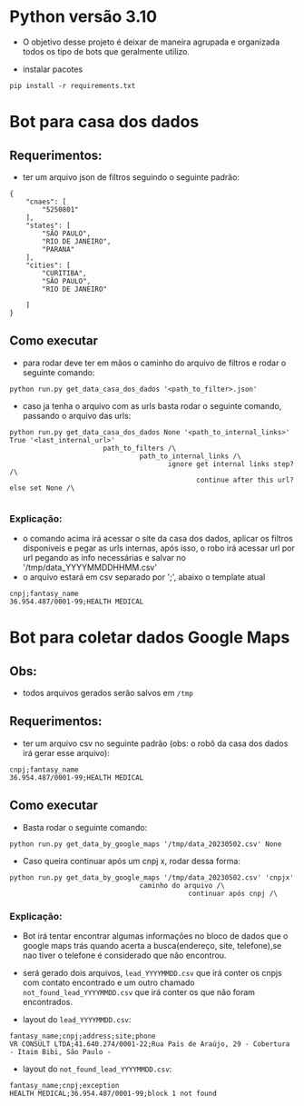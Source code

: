 # Python versão 3.10
- O objetivo desse projeto é deixar de maneira agrupada e organizada todos os tipo de bots que geralmente utilizo.


- instalar pacotes
```
pip install -r requirements.txt
```

# Bot para casa dos dados
## Requerimentos:
- ter um arquivo json de filtros seguindo o seguinte padrão:
```
{
    "cnaes": [
        "5250801"
    ],
    "states": [
        "SÃO PAULO",
        "RIO DE JANEIRO",
        "PARANA"
    ],
    "cities": [
        "CURITIBA",
        "SÃO PAULO",
        "RIO DE JANEIRO"

    ]
}
```

## Como executar
- para rodar deve ter em mãos o caminho do arquivo de filtros e rodar o seguinte comando:
```
python run.py get_data_casa_dos_dados '<path_to_filter>.json'
```
- caso ja tenha o arquivo com as urls basta rodar o seguinte comando, passando o arquivo das urls:
```
python run.py get_data_casa_dos_dados None '<path_to_internal_links>' True '<last_internal_url>'
                       path_to_filters /\
                                path_to_internal_links /\
                                       ignore get internal links step? /\
                                              continue after this url? else set None /\
                                       
```

### Explicação:
- o comando acima irá acessar o site da casa dos dados, aplicar os filtros disponiveis e pegar as urls internas, após isso, o robo irá acessar url por url pegando as info necessárias e salvar no '/tmp/data_YYYYMMDDHHMM.csv'
- o arquivo estará em csv separado por ';', abaixo o template atual
```
cnpj;fantasy_name
36.954.487/0001-99;HEALTH MEDICAL

```

# Bot para coletar dados Google Maps

## Obs:
- todos arquivos gerados serão salvos em `/tmp`
## Requerimentos:
- ter um arquivo csv no seguinte padrão (obs: o robô da casa dos dados irá gerar esse arquivo):
```
cnpj;fantasy_name
36.954.487/0001-99;HEALTH MEDICAL
```
## Como executar
- Basta rodar o seguinte comando:
```
python run.py get_data_by_google_maps '/tmp/data_20230502.csv' None
```
- Caso queira continuar após um cnpj x, rodar dessa forma:
```
python run.py get_data_by_google_maps '/tmp/data_20230502.csv' 'cnpjx'
                                caminho do arquivo /\
                                            continuar após cnpj /\     
```



### Explicação:
- Bot irá tentar encontrar algumas informações no bloco de dados que o google maps trás quando acerta a busca(endereço, site, telefone),se nao tiver o telefone é considerado que não encontrou.
- será gerado dois arquivos, `lead_YYYYMMDD.csv` que irá conter os cnpjs com contato encontrado e um outro chamado `not_found_lead_YYYYMMDD.csv` que irá conter os que não foram encontrados. 

- layout do `lead_YYYYMMDD.csv`:
```
fantasy_name;cnpj;address;site;phone
VR CONSULT LTDA;41.640.274/0001-22;Rua Pais de Araújo, 29 - Cobertura - Itaim Bibi, São Paulo -
```
- layout do `not_found_lead_YYYYMMDD.csv`:
```
fantasy_name;cnpj;exception
HEALTH MEDICAL;36.954.487/0001-99;block 1 not found
```